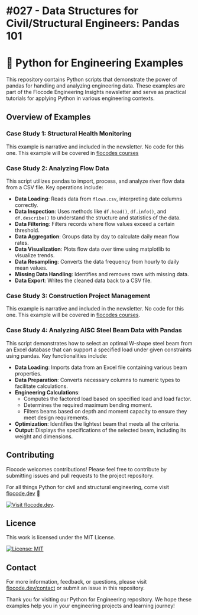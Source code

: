 # #027 - Data Structures for Civil/Structural Engineers: Pandas 101

# 🐍 Python for Engineering Examples

This repository contains Python scripts that demonstrate the power of pandas for handling and analyzing engineering data. These examples are part of the Flocode Engineering Insights newsletter and serve as practical tutorials for applying Python in various engineering contexts.

## Overview of Examples

### Case Study 1: Structural Health Monitoring
This example is narrative and included in the newsletter. No code for this one. This example will be covered in [flocodes courses](flocode.dev/courses)

### Case Study 2: Analyzing Flow Data
This script utilizes pandas to import, process, and analyze river flow data from a CSV file. Key operations include:
- **Data Loading**: Reads data from `flows.csv`, interpreting date columns correctly.
- **Data Inspection**: Uses methods like `df.head()`, `df.info()`, and `df.describe()` to understand the structure and statistics of the data.
- **Data Filtering**: Filters records where flow values exceed a certain threshold.
- **Data Aggregation**: Groups data by day to calculate daily mean flow rates.
- **Data Visualization**: Plots flow data over time using matplotlib to visualize trends.
- **Data Resampling**: Converts the data frequency from hourly to daily mean values.
- **Missing Data Handling**: Identifies and removes rows with missing data.
- **Data Export**: Writes the cleaned data back to a CSV file.

### Case Study 3: Construction Project Management
This example is narrative and included in the newsletter. No code for this one. This example will be covered in [flocodes courses](flocode.dev/courses).

### Case Study 4: Analyzing AISC Steel Beam Data with Pandas
This script demonstrates how to select an optimal W-shape steel beam from an Excel database that can support a specified load under given constraints using pandas. Key functionalities include:
- **Data Loading**: Imports data from an Excel file containing various beam properties.
- **Data Preparation**: Converts necessary columns to numeric types to facilitate calculations.
- **Engineering Calculations**:
  - Computes the factored load based on specified load and load factor.
  - Determines the required maximum bending moment.
  - Filters beams based on depth and moment capacity to ensure they meet design requirements.
- **Optimization**: Identifies the lightest beam that meets all the criteria.
- **Output**: Displays the specifications of the selected beam, including its weight and dimensions.

## Contributing

Flocode welcomes contributions! Please feel free to contribute by submitting issues and pull requests to the project repository.

For all things Python for civil and structural engineering, come visit [flocode.dev](flocode.dev) 🌊

[![Visit flocode.dev](https://img.shields.io/badge/Visit-flocode.dev-blue?style=for-the-badge&logo=appveyor)](https://flocode.dev).

## Licence

This work is licensed under the MIT License.

[![License: MIT](https://img.shields.io/badge/License-MIT-blue.svg)](https://opensource.org/licenses/MIT)

## Contact

For more information, feedback, or questions, please visit  [flocode.dev/contact](https://flocode.dev/contact) or submit an issue in this repository.

Thank you for visiting our Python for Engineering repository. We hope these examples help you in your engineering projects and learning journey!
